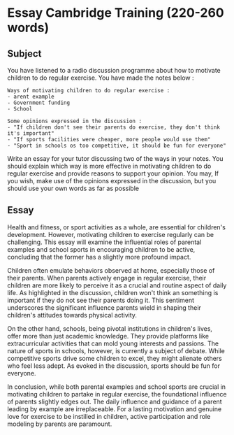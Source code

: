 # Essay Cambridge Training (220-260 words)

## Subject

You have listened to a radio discussion programme about how to motivate children to do regular exercise. You have made the notes below :

```
Ways of motivating children to do regular exercise :
- arent example
- Government funding
- School

Some opinions expressed in the discussion :
- "If children don't see their parents do exercise, they don't think it's important"
- "If sports facilities were cheaper, more people would use them"
- "Sport in schools os too competitive, it should be fun for everyone"
```

Write an essay for your tutor discussing two of the ways in your notes. You should explain which way is more effective in motivating children to do regular exercise and provide reasons to support your opinion. You may, If you wish, make use of the opinions expressed in the discussion, but you should use your own words as far as possible

## Essay

Health and fitness, or sport activities as a whole, are essential for children's development. However, motivating children to exercise regularly can be challenging. This essay will examine the influential roles of parental examples and school sports in encouraging children to be active, concluding that the former has a slightly more profound impact.

Children often emulate behaviors observed at home, especially those of their parents. When parents actively engage in regular exercise, their children are more likely to perceive it as a crucial and routine aspect of daily life. As highlighted in the discussion, children won't think an something is important if they do not see their parents doing it. This sentiment underscores the significant influence parents wield in shaping their children's attitudes towards physical activity.

On the other hand, schools, being pivotal institutions in children's lives, offer more than just academic knowledge. They provide platforms like extracurricular activities that can mold young interests and passions. The nature of sports in schools, however, is currently a subject of debate. While competitive sports drive some children to excel, they might alienate others who feel less adept. As evoked in the discussion, sports should be fun for everyone.

In conclusion, while both parental examples and school sports are crucial in motivating children to partake in regular exercise, the foundational influence of parents slightly edges out. The daily influence and guidance of a parent leading by example are irreplaceable. For a lasting motivation and genuine love for exercise to be instilled in children, active participation and role modeling by parents are paramount.